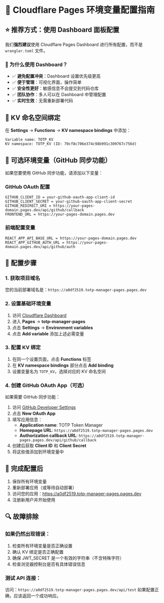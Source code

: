 # 🔧 Cloudflare Pages 环境变量配置指南

## ⭐ 推荐方式：使用 Dashboard 面板配置

我们**强烈建议**使用 Cloudflare Pages Dashboard 进行所有配置，而不是 `wrangler.toml` 文件。

### 🎯 为什么使用 Dashboard？
- ✅ **避免配置冲突**：Dashboard 设置优先级更高
- ✅ **便于管理**：可视化界面，操作简单
- ✅ **安全性更好**：敏感信息不会提交到代码仓库
- ✅ **团队协作**：多人可以在 Dashboard 中管理配置
- ✅ **实时生效**：无需重新部署代码

## 🔗 KV 命名空间绑定

在 **Settings** → **Functions** → **KV namespace bindings** 中添加：

```
Variable name: TOTP_KV
KV namespace: TOTP_KV (ID: 70cf8c706e374c98b991c309767c756d)
```

## 🌟 可选环境变量（GitHub 同步功能）

如果您要使用 GitHub 同步功能，请添加以下变量：

### GitHub OAuth 配置
```
GITHUB_CLIENT_ID = your-github-oauth-app-client-id
GITHUB_CLIENT_SECRET = your-github-oauth-app-client-secret
GITHUB_REDIRECT_URI = https://your-pages-domain.pages.dev/api/github/callback
FRONTEND_URL = https://your-pages-domain.pages.dev
```

### 前端配置变量
```
REACT_APP_API_BASE_URL = https://your-pages-domain.pages.dev
REACT_APP_GITHUB_AUTH_URL = https://your-pages-domain.pages.dev/api/github/auth
```

## 📝 配置步骤

### 1. 获取项目域名
您的当前部署域名是：`https://a0df2519.totp-manager-pages.pages.dev`

### 2. 设置基础环境变量
1. 访问 [Cloudflare Dashboard](https://dash.cloudflare.com/)
2. 进入 **Pages** → **totp-manager-pages**
3. 点击 **Settings** → **Environment variables**
4. 点击 **Add variable** 添加上述必需变量

### 3. 配置 KV 绑定
1. 在同一个设置页面，点击 **Functions** 标签
2. 在 **KV namespace bindings** 部分点击 **Add binding**
3. 设置变量名为 `TOTP_KV`，选择对应的 KV 命名空间

### 4. 创建 GitHub OAuth App（可选）
如果需要 GitHub 同步功能：
1. 访问 [GitHub Developer Settings](https://github.com/settings/developers)
2. 点击 **New OAuth App**
3. 填写应用信息：
   - **Application name**: TOTP Token Manager
   - **Homepage URL**: `https://a0df2519.totp-manager-pages.pages.dev`
   - **Authorization callback URL**: `https://a0df2519.totp-manager-pages.pages.dev/api/github/callback`
4. 创建后获取 **Client ID** 和 **Client Secret**
5. 将这些值添加到环境变量中

## 🚀 完成配置后

1. 保存所有环境变量
2. 重新部署应用（或等待自动部署）
3. 访问您的应用：https://a0df2519.totp-manager-pages.pages.dev
4. 注册新用户并开始使用

## 🔍 故障排除

### 如果仍然出现错误：
1. 检查所有环境变量是否正确设置
2. 确认 KV 绑定是否正确配置
3. 确保 JWT_SECRET 是一个有效的字符串（不含特殊字符）
4. 检查浏览器控制台是否有具体错误信息

### 测试 API 连接：
访问：`https://a0df2519.totp-manager-pages.pages.dev/api/test`
如果配置正确，应该返回一个成功响应。